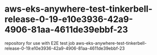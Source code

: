 # aws-eks-anywhere-test-tinkerbell-release-0-19-e10e3936-42a9-4906-81aa-4611de39ebbf-23
repository for use with E2E test job aws-eks-anywhere-test-tinkerbell-release-0-19:e10e3936-42a9-4906-81aa-4611de39ebbf-23
